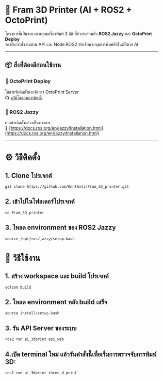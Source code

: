 # 🧠 Fram 3D Printer (AI + ROS2 + OctoPrint)

โครงการนี้เป็นระบบควบคุมเครื่องพิมพ์ 3 มิติ ที่ทำงานร่วมกับ **ROS2 Jazzy** และ **OctoPrint Deploy**  
รองรับการสั่งงานผ่าน API และ Node ROS2 สำหรับควบคุมการพิมพ์อัตโนมัติด้วย AI

---

## 📦 สิ่งที่ต้องมีก่อนใช้งาน

### 🔹 OctoPrint Deploy  
ใช้สำหรับติดตั้งและจัดการ OctoPrint Server  
📺 [ดูวิดีโอสอนการติดตั้ง](https://youtu.be/nDwW3eNxp2k?si=TrsdbVOf_T1Uyb2B)

### 🔹 ROS2 Jazzy  
เอกสารติดตั้งอย่างเป็นทางการ  
📘 [https://docs.ros.org/en/jazzy/Installation.html](https://docs.ros.org/en/jazzy/Installation.html)

---

# ⚙️ วิธีติดตั้ง

## 1. Clone โปรเจกต์
```
git clone https://github.com/Knnthiti/Fram_3D_printer.git
```

## 2. เข้าไปในโฟลเดอร์โปรเจกต์
```
cd Fram_3D_printer
```

## 3. โหลด environment ของ ROS2 Jazzy
```
source /opt/ros/jazzy/setup.bash
```

# 🚀 วิธีใช้งาน
## 1. สร้าง workspace และ build โปรเจกต์
```
colcon build
```
## 2. โหลด environment หลัง build เสร็จ
```
source install/setup.bash
```
## 3. รัน API Server ของระบบ
```
ros2 run ai_3dprint api_web

```
## 4.เปิด terminal ใหม่ แล้วรันคำสั่งนี้เพื่อเริ่มการตรวจจับการพิมพ์ 3D:
```
ros2 run ai_3dprint three_d_print
```
